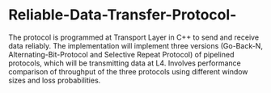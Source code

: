# Reliable-Data-Transfer-Protocol-
The protocol is programmed at Transport Layer in C++ to send and receive data reliably.
The implementation will implement three versions (Go-Back-N, Alternating-Bit-Protocol and Selective Repeat Protocol) 
of pipelined protocols, which will be transmitting data at L4. Involves performance comparison of throughput of the
three protocols using different window sizes and loss probabilities.

